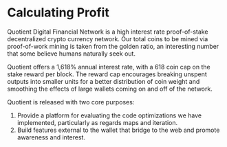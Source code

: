Calculating Profit
==================

Quotient Digital Financial Network is a high interest rate proof-of-stake decentralized crypto currency network.  Our total coins to be mined via proof-of-work mining is taken from the golden ratio, an interesting number that some believe humans naturally seek out.

Quotient offers a 1,618% annual interest rate, with a 618 coin cap on the stake reward per block.  The reward cap encourages breaking unspent outputs into smaller units for a better distribution of coin weight and smoothing the effects of large wallets coming on and off of the network.

Quotient is released with two core purposes:

1. Provide a platform for evaluating the code optimizations we have implemented, particularly as regards maps and iteration.
2. Build features external to the wallet that bridge to the web and promote awareness and interest.
